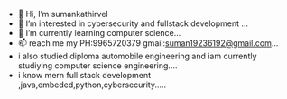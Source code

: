 - 👋 Hi, I’m sumankathirvel
- 👀 I’m interested in cybersecurity and fullstack development ...
- 🌱 I’m currently learning computer science...
- 📫 reach me my PH:9965720379 gmail:suman19236192@gmail.com...
- i also studied diploma automobile engineering and iam currently studiying computer science engineering....
- i know mern full stack development ,java,embeded,python,cybersecurity.....

